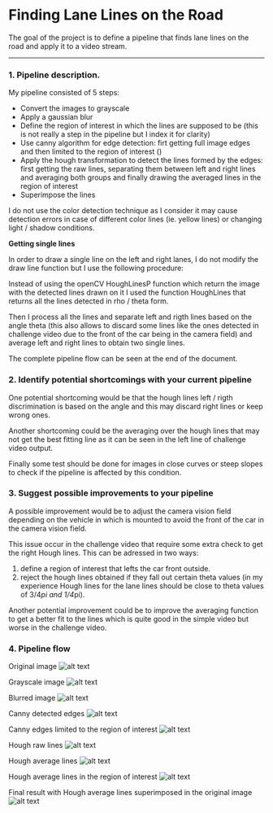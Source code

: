 # **Finding Lane Lines on the Road** 

The goal of the project is to define a pipeline that finds lane lines on the road and apply it to a video stream.

[//]: # (Image References)

[image0]: ./test_images/solidWhiteCurve.jpg "Original image"
[image1]: ./pipeline_progress_images/1_gray_image.jpg "Grayscaled"
[image2]: ./pipeline_progress_images/2_blurred_image.jpg "Blurred"
[image3]: ./pipeline_progress_images/3_edges_image.jpg "Edges"
[image4]: ./pipeline_progress_images/3_masked_edges_image.jpg "Region limited edges"
[image5]: ./pipeline_progress_images/4_hough_lines_image.jpg "Hough lines"
[image6]: ./pipeline_progress_images/4_average_hough_line_image.jpg "Average Hough lines"
[image7]: ./pipeline_progress_images/4_masked_averaged_image.jpg "Region limited average Hough lines"
[image8]: ./pipeline_progress_images/5_weighed_lined_image.jpg "Final result"


---

### 1. Pipeline description.

My pipeline consisted of 5 steps:
- Convert the images to grayscale
- Apply a gaussian blur
- Define the region of interest in which the lines are supposed to be (this is not really a step in the pipeline but I index it for clarity)
- Use canny algorithm for edge detection: firt getting full image edges and then limited to the region of interest ()
- Apply the hough transformation to detect the lines formed by the edges: first getting the raw lines, separating them between left and right lines and averaging both groups and finally drawing the averaged lines in the region of interest
- Superimpose the lines

I do not use the color detection technique as I consider it may cause detection errors in case of different color lines (ie. yellow lines) or changing light / shadow conditions.

**Getting single lines**

In order to draw a single line on the left and right lanes, I do not modify the draw line function but I use the following procedure:

Instead of using the openCV HoughLinesP function which return the image with the detected lines drawn on it I used the function HoughLines that returns all the lines detected in rho / theta form.

Then I process all the lines and separate left and rigth lines based on the angle theta (this also allows to discard some lines like the ones detected in challenge video due to the front of the car being in the camera field) and average left and right lines to obtain two single lines.

The complete pipeline flow can be seen at the end of the document.


### 2. Identify potential shortcomings with your current pipeline


One potential shortcoming would be that the hough lines left / rigth discrimination is based on the angle and this may discard right lines or keep wrong ones.

Another shortcoming could be the averaging over the hough lines that may not get the best fitting line as it can be seen in the left line of challenge video output.

Finally some test should be done for images in close curves or steep slopes to check if the pipeline is affected by this condition.


### 3. Suggest possible improvements to your pipeline

A possible improvement would be to adjust the camera vision field depending on the vehicle in which is mounted to avoid the front of the car in the camera vision field.

This issue occur in the challenge video that require some extra check to get the right Hough lines. This can be adressed in two ways:
1. define a region of interest that lefts the car front outside.
2. reject the hough lines obtained if they fall out certain theta values (in my experience Hough lines for the lane lines should be close to theta values of 3/4*pi and 1/4*pi).

Another potential improvement could be to improve the averaging function to get a better fit to the lines which is quite good in the simple video but worse in the challenge video.


### 4. Pipeline flow
Original image
![alt text][image0]

Grayscale image
![alt text][image1]

Blurred image
![alt text][image2]

Canny detected edges
![alt text][image3]

Canny edges limited to the region of interest
![alt text][image4]

Hough raw lines
![alt text][image5]

Hough average lines
![alt text][image6]

Hough average lines in the region of interest
![alt text][image7]

Final result with Hough average lines superimposed in the original image
![alt text][image8]
